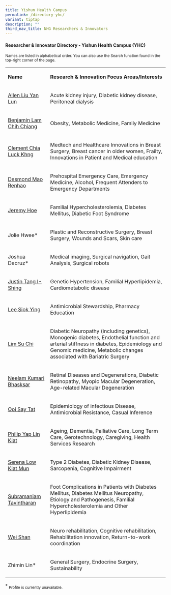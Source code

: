 ```yaml
---
title: Yishun Health Campus
permalink: /directory-yhc/
variant: tiptap
description: ""
third_nav_title: NHG Researchers & Innovators
---
```

<h4><strong>Researcher &amp; Innovator Directory - Yishun Health Campus (YHC)</strong></h4>
<p><sup>Names are listed in alphabetical order. You can also use the Search function found in the top-right corner of the page.</sup>
</p>
<p></p>
<table style="minWidth: 50px">
<colgroup>
<col>
<col>
</colgroup>
<tbody>
<tr>
<td rowspan="1" colspan="1">
<p><strong>Name</strong>
</p>
</td>
<td rowspan="1" colspan="1">
<p><strong>Research&nbsp;&amp; Innovation&nbsp;Focus Areas/Interests</strong>
</p>
</td>
</tr>
<tr>
<td rowspan="1" colspan="1">
<p><a href="/files/Researcher Directory/YHC/KTPH___Allen_Liu_Yan_Lun_v2210.pdf" rel="noopener noreferrer nofollow" target="_blank">Allen Liu Yan Lun</a>
</p>
</td>
<td rowspan="1" colspan="1">
<p>Acute kidney injury, Diabetic kidney disease, Peritoneal dialysis</p>
</td>
</tr>
<tr>
<td rowspan="1" colspan="1">
<p><a href="/files/Researcher Directory/YHC/KTPH___Benjamin_Lam_Chih_Chiang_v2210.pdf" rel="noopener noreferrer nofollow" target="_blank">Benjamin Lam Chih Chiang</a>
</p>
</td>
<td rowspan="1" colspan="1">
<p>Obesity, Metabolic Medicine, Family Medicine</p>
</td>
</tr>
<tr>
<td rowspan="1" colspan="1">
<p><a href="/files/Researcher Directory/YHC/YHC___Clement_Chia_Luck_Khng__v1223.pdf" rel="noopener noreferrer nofollow" target="_blank">Clement Chia Luck Khng</a>
</p>
</td>
<td rowspan="1" colspan="1">
<p>Medtech and Healthcare Innovations in Breast Surgery, Breast cancer in
older women, Frailty, Innovations in Patient and Medical education</p>
</td>
</tr>
<tr>
<td rowspan="1" colspan="1">
<p><a href="/files/Researcher Directory/YHC/YHC___Desmond_Mao_Renhao_v0624.pdf" rel="noopener noreferrer nofollow" target="_blank">Desmond Mao Renhao</a>
</p>
</td>
<td rowspan="1" colspan="1">
<p>Prehospital Emergency Care, Emergency Medicine, Alcohol, Frequent Attenders
to Emergency Departments</p>
</td>
</tr>
<tr>
<td rowspan="1" colspan="1">
<p><a href="/files/Researcher Directory/YHC/YHC___Jeremy_Hoe_v1223.pdf" rel="noopener noreferrer nofollow" target="_blank">Jeremy Hoe</a>
</p>
</td>
<td rowspan="1" colspan="1">
<p>Familial Hypercholesterolemia, Diabetes Mellitus, Diabetic Foot Syndrome</p>
</td>
</tr>
<tr>
<td rowspan="1" colspan="1">
<p>Jolie Hwee*</p>
</td>
<td rowspan="1" colspan="1">
<p>Plastic and Reconstructive Surgery, Breast Surgery, Wounds and Scars,
Skin care</p>
</td>
</tr>
<tr>
<td rowspan="1" colspan="1">
<p>Joshua Decruz*</p>
</td>
<td rowspan="1" colspan="1">
<p>Medical imaging, Surgical navigation, Gait Analysis, Surgical robots</p>
</td>
</tr>
<tr>
<td rowspan="1" colspan="1">
<p><a href="/files/Researcher Directory/YHC/KTPH___Justin_Tang_I_Shing_v2210.pdf" rel="noopener noreferrer nofollow" target="_blank">Justin Tang I-Shing</a>
</p>
</td>
<td rowspan="1" colspan="1">
<p>Genetic Hypertension, Familial Hyperlipidemia, Cardiometabolic disease</p>
</td>
</tr>
<tr>
<td rowspan="1" colspan="1">
<p><a href="/files/Researcher Directory/YHC/KTPH___Lee_Siok_Ying_v2103.pdf" rel="noopener noreferrer nofollow" target="_blank">Lee Siok Ying</a>
</p>
</td>
<td rowspan="1" colspan="1">
<p>Antimicrobial Stewardship, Pharmacy Education</p>
</td>
</tr>
<tr>
<td rowspan="1" colspan="1">
<p><a href="/files/Researcher Directory/YHC/YHC___Lim_Su_Chi_v1223.pdf" rel="noopener noreferrer nofollow" target="_blank">Lim Su Chi</a>
</p>
</td>
<td rowspan="1" colspan="1">
<p>Diabetic Neuropathy (including genetics), Monogenic diabetes, Endothelial
function and arterial stiffness in diabetes, Epidemiology and Genomic medicine,
Metabolic changes associated with Bariatric Surgery</p>
</td>
</tr>
<tr>
<td rowspan="1" colspan="1">
<p><a href="/files/Researcher Directory/YHC/YHC___Neelam_Kumari_Bhasksar_v1223.pdf" rel="noopener noreferrer nofollow" target="_blank">Neelam Kumari Bhasksar</a>
</p>
</td>
<td rowspan="1" colspan="1">
<p>Retinal Diseases and Degenerations, Diabetic Retinopathy, Myopic Macular
Degeneration, Age-related Macular Degeneration</p>
</td>
</tr>
<tr>
<td rowspan="1" colspan="1">
<p><a href="/files/Researcher Directory/YHC/YHC___Ooi_Say_Tat_v1223.pdf" rel="noopener noreferrer nofollow" target="_blank">Ooi Say Tat</a>
</p>
</td>
<td rowspan="1" colspan="1">
<p>Epidemiology of infectious Disease, Antimicrobial Resistance, Casual Inference</p>
</td>
</tr>
<tr>
<td rowspan="1" colspan="1">
<p><a href="/files/Researcher Directory/YHC/KTPH___Philip_Yap_Lin_Kiat__v2210.pdf" rel="noopener noreferrer nofollow" target="_blank">Philip Yap Lin Kiat</a>
</p>
</td>
<td rowspan="1" colspan="1">
<p>Ageing, Dementia, Palliative Care, Long Term Care, Gerotechnology, Caregiving,
Health Services Research</p>
</td>
</tr>
<tr>
<td rowspan="1" colspan="1">
<p><a href="/files/Researcher Directory/YHC/YHC___Serena_Low_Kiat_Mun_v0624.pdf" rel="noopener noreferrer nofollow" target="_blank">Serena Low Kiat Mun</a>
</p>
</td>
<td rowspan="1" colspan="1">
<p>Type 2 Diabetes, Diabetic Kidney Disease, Sarcopenia, Cognitive Impairment</p>
</td>
</tr>
<tr>
<td rowspan="1" colspan="1">
<p><a href="/files/Researcher Directory/YHC/YHC___Subramaniam_Tavintharan_v0624.pdf" rel="noopener noreferrer nofollow" target="_blank">Subramaniam Tavintharan</a>
</p>
</td>
<td rowspan="1" colspan="1">
<p>Foot Complications in Patients with Diabetes Mellitus, Diabetes Mellitus
Neuropathy, Etiology and Pathogenesis, Familial Hypercholesterolemia and
Other Hyperlipidemia</p>
</td>
</tr>
<tr>
<td rowspan="1" colspan="1">
<p><a href="/files/Researcher Directory/YHC/Wei_Shan_v1224.pdf" rel="noopener nofollow" target="_blank">Wei Shan</a>
</p>
</td>
<td rowspan="1" colspan="1">
<p>Neuro rehabilitation, Cognitive rehabilitation, Rehabilitation innovation,
Return-to-work coordination</p>
</td>
</tr>
<tr>
<td rowspan="1" colspan="1">
<p>Zhimin Lin*</p>
</td>
<td rowspan="1" colspan="1">
<p>General Surgery, Endocrine Surgery, Sustainability&nbsp;</p>
</td>
</tr>
</tbody>
</table>
<p></p>
<p>* <sub>Profile is currently unavailable.</sub>
</p>
<p></p>
